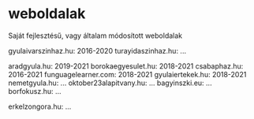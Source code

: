 # weboldalak
Saját fejlesztésű, vagy általam módosított weboldalak

gyulaivarszinhaz.hu: 2016-2020
turayidaszinhaz.hu: ...

aradgyula.hu: 2019-2021
borokaegyesulet.hu: 2018-2021
csabaphaz.hu: 2016-2021
funguagelearner.com: 2018-2021
gyulaiertekek.hu: 2018-2021
nemetgyula.hu: ...
oktober23alapitvany.hu: ...
bagyinszki.eu: ...
borfokusz.hu: ...

erkelzongora.hu: ...
